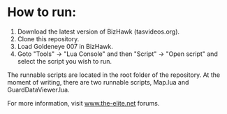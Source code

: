 # How to run: #

1. Download the latest version of BizHawk (tasvideos.org).
2. Clone this repository.
3. Load Goldeneye 007 in BizHawk.
4. Goto "Tools" -> "Lua Console" and then "Script" -> "Open script" and select the script you wish to run.

The runnable scripts are located in the root folder of the repository. At the moment of writing, there are two runnable scripts, Map.lua and GuardDataViewer.lua.

For more information, visit www.the-elite.net forums.